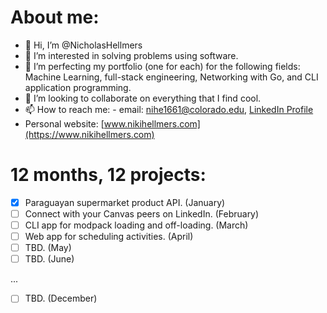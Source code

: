 # About me:
- 👋 Hi, I’m @NicholasHellmers
- 👀 I’m interested in solving problems using software.
- 🌱 I’m perfecting my portfolio (one for each) for the following fields: Machine Learning, full-stack engineering, Networking with Go, and CLI application programming.
- 💞️ I’m looking to collaborate on everything that I find cool.
- 📫 How to reach me: - email: nihe1661@colorado.edu, [LinkedIn Profile](https://www.linkedin.com/in/nicholas-hellmers/)
- Personal website: [www.nikihellmers.com](https://www.nikihellmers.com)

# 12 months, 12 projects:
- [x] Paraguayan supermarket product API. (January)
- [ ] Connect with your Canvas peers on LinkedIn. (February)
- [ ] CLI app for modpack loading and off-loading. (March)
- [ ] Web app for scheduling activities. (April)
- [ ] TBD. (May)
- [ ] TBD. (June)

...

- [ ] TBD. (December)
<!---
ParaguayanViking/ParaguayanViking is a ✨ special ✨ repository because its `README.md` (this file) appears on your GitHub profile.
You can click the Preview link to take a look at your changes.
--->
